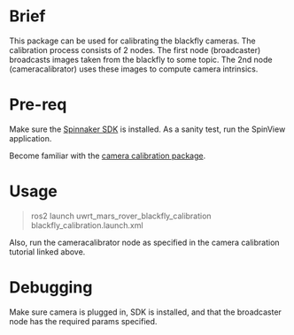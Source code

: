 # Brief
This package can be used for calibrating the blackfly cameras. The calibration process consists of 2 nodes. The first node (broadcaster) broadcasts images taken from the blackfly to some topic. The 2nd node (cameracalibrator) uses these images to compute camera intrinsics.

# Pre-req
Make sure the [Spinnaker SDK](https://www.flir.ca/products/spinnaker-sdk/) is installed. As a sanity test, run the SpinView application.

Become familiar with the [camera calibration package](https://navigation.ros.org/tutorials/docs/camera_calibration.html).

# Usage
> ros2 launch uwrt_mars_rover_blackfly_calibration blackfly_calibration.launch.xml

Also, run the cameracalibrator node as specified in the camera calibration tutorial linked above.

# Debugging
Make sure camera is plugged in, SDK is installed, and that the broadcaster node has the required params specified.